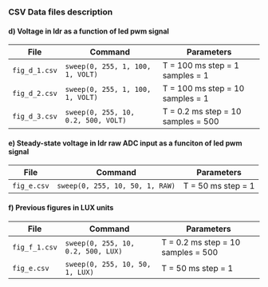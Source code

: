 ### CSV Data files description

#### d) Voltage in ldr as a function of led pwm signal

| File          | Command                             | Parameters                          |
|---------------|-------------------------------------|-------------------------------------|
|`fig_d_1.csv`  | `sweep(0, 255, 1, 100, 1, VOLT)`    | T = 100 ms step = 1  samples = 1    |
|`fig_d_2.csv`  | `sweep(0, 255, 1, 100, 1, VOLT)`    | T = 100 ms step = 10 samples = 1    |
|`fig_d_3.csv`  | `sweep(0, 255, 10, 0.2, 500, VOLT)` | T = 0.2 ms step = 10 samples = 500  |

#### e) Steady-state voltage in ldr raw ADC input as a funciton of led pwm signal

| File          | Command                             | Parameters                            |
|---------------|-------------------------------------|---------------------------------------|
|`fig_e.csv`    | `sweep(0, 255, 10, 50, 1, RAW)`     | T = 50 ms  step = 1                   |

#### f) Previous figures in LUX units

| File          | Command                             | Parameters                            |
|---------------|-------------------------------------|---------------------------------------|
|`fig_f_1.csv`  | `sweep(0, 255, 10, 0.2, 500, LUX)`  | T = 0.2 ms step = 10 samples = 500    |
|`fig_e.csv`    | `sweep(0, 255, 10, 50, 1, LUX)`     | T = 50 ms  step = 1                   |